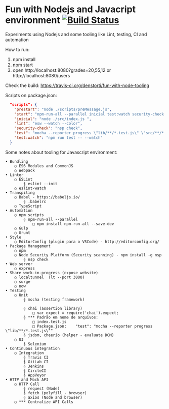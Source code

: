 # Fun with Nodejs and Javacript environment [![Build Status](https://travis-ci.org/denstorti/fun-with-node-tooling.svg?branch=master)](https://travis-ci.org/denstorti/fun-with-node-tooling)
Experiments using Nodejs and some tooling like Lint, testing, CI and automation

How to run:
1. npm install
2. npm start
3. open http://localhost:8080?grades=20,55,12 or http://localhost:8080/users

Check the build: https://travis-ci.org/denstorti/fun-with-node-tooling

Scripts on package.json:

```json
  "scripts": {
    "prestart": "node ./scripts/preMessage.js",
    "start": "npm-run-all --parallel inicial test:watch security-check lint",
    "inicial": "node ./src/index.js ",
    "lint": "esw --watch --color",
    "security-check": "nsp check",
    "test": "mocha --reporter progress \"lib/**/*.test.js\" \"src/**/*.test.js\"",
    "test:watch": "npm run test -- --watch"
  }
```
Some notes about tooling for Javascript environment:

	• Bundling
		○ ES6 Modules and CommonJS
		○ Webpack
	• Linter
		○ ESLint
			§ eslint --init
		○ eslint-watch
	• Transpiling
		○ Babel - https://babeljs.io/
			§ .babelrc
		○ TypeScript
	• Automation
		○ npm scripts
			§ npm-run-all --parallel
				□ npm install npm-run-all --save-dev
		○ Gulp
		○ Grunt
	• Style
		○ EditorConfig (plugin para o VSCode) - http://editorconfig.org/
	• Package Management
		○ npm
		○ Node Security Platform (Security scanning) - npm install -g nsp
			§ nsp check
	• Web server
		○ express
	• Share work-in-progress (expose website)
		○ localtunnel  (lt --port 3000)
		○ surge
		○ now
	• Testing
		○ Unit
			§ mocha (testing framework)
			
			§ chai (assertion library)
				□ var expect = require('chai').expect;
			§ *** Padrão em nome de arquivos:
				□ index.test.js
				□ Package.json:    "test": "mocha --reporter progress \"lib/**/*.test.js\""
			§ jsdom, cheerio (helper - evaluate DOM)
		○ UI
			§ Selenium
	• Continuous integration
		○ Integration
			§ Travis CI
			§ GitLab CI
			§ Jenkins
			§ CircleCI
			§ AppVeyor
	• HTTP and Mock API
		○ HTTP Call
			§ request (Node)
			§ fetch (polyfill - browser)
			§ axios (Node and browser)
		○ *** Centralize API Calls
